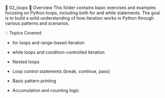 📁 02_loops
📌 Overview
This folder contains basic exercises and examples focusing on Python loops, including both for and while statements. The goal is to build a solid understanding of how iteration works in Python through various patterns and scenarios.

💡 Topics Covered
- for loops and range-based iteration

- while loops and condition-controlled iteration

- Nested loops

- Loop control statements (break, continue, pass)

- Basic pattern printing

- Accumulation and counting logic

